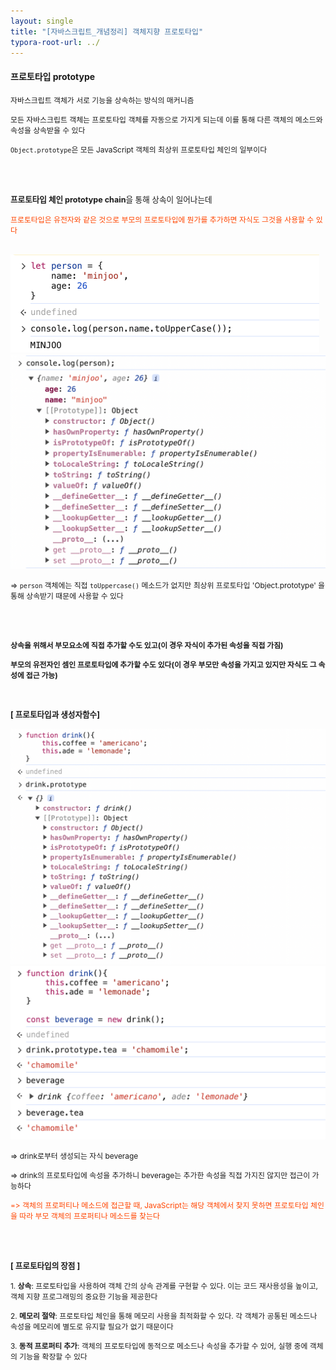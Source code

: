 ```yaml
---
layout: single
title: "[자바스크립트_개념정리] 객체지향 프로토타입"
typora-root-url: ../
---
```






#### 프로토타입  prototype



 <span style="font-size:85%">자바스크립트 객체가 서로 기능을 상속하는 방식의 매커니즘</span>

<span style="font-size:85%">모든 자바스크립트 객체는 프로토타입 객체를 자동으로 가지게 되는데 이를 통해 다른 객체의 메소드와 속성을 상속받을 수 있다</span>

<span style="font-size:85%">`Object.prototype`은 모든 JavaScript 객체의 최상위 프로토타입 체인의 일부이다</span>

<br>

<br>

<span style="font-size:90%">**프로토타입 체인 prototype chain**을 통해 상속이 일어나는데</span>

<span style="font-size:85%; color:orangered;">프로토타입은 유전자와 같은 것으로 부모의 프로토타입에 뭔가를 추가하면 자식도 그것을 사용할 수 있다</span>

<br>

<img src="/images/2024-06-22-prototype/image-20240623231930510.png" alt="image-20240623231930510" style="zoom:50%;" />

<img src="/images/2024-06-22-prototype/image-20240623233543614.png" alt="image-20240623233543614" style="zoom:50%;" />

<span style="font-size:85%">=> `person` 객체에는 직접 `toUppercase()` 메소드가 없지만 최상위 프로토타입 'Object.prototype' 을 통해 상속받기 때문에  사용할 수 있다</span>

<br>

<br>

<span style="font-size:85%; font-weight:bold;">상속을 위해서 부모요소에 직접 추가할 수도 있고(이 경우 자식이 추가된 속성을 직접 가짐)</span>

<span style="font-size:85%; font-weight:bold;">부모의 유전자인 셈인 프로토타입에 추가할 수도 있다(이 경우 부모만 속성을 가지고 있지만 자식도 그 속성에 접근 가능)</span>

<br>

<span style="font-size:90%; font-weight:bold;">[ 프로토타입과 생성자함수]</span>

<img src="/images/2024-06-22-prototype/image-20240623224635238.png" alt="image-20240623224635238" style="zoom:50%;" />



<br>

<img src="/images/2024-06-22-prototype/image-20240623225045051.png" alt="image-20240623225045051" style="zoom:50%;" />

<span style="font-size:85%">=> drink로부터 생성되는 자식 beverage</span>

<span style="font-size:85%">=> drink의 프로토타입에 속성을 추가하니 beverage는 추가한 속성을 직접 가지진 않지만 접근이 가능하다</span>

<span style="font-size:85%; color:orangered;">=> 객체의 프로퍼티나 메소드에 접근할 때, JavaScript는 해당 객체에서 찾지 못하면 프로토타입 체인을 따라 부모 객체의 프로퍼티나 메소드를 찾는다</span>

<br>

<br>

<span style="font-size:90%; font-weight:bold;">[ 프로토타입의 장점 ]</span>

<span style="font-size:85%;">1. **상속**: 프로토타입을 사용하여 객체 간의 상속 관계를 구현할 수 있다. 이는 코드 재사용성을 높이고, 객체 지향 프로그래밍의 중요한 기능을 제공한다</span>

<span style="font-size:85%;">2. **메모리 절약**: 프로토타입 체인을 통해 메모리 사용을 최적화할 수 있다. 각 객체가 공통된 메소드나 속성을 메모리에 별도로 유지할 필요가 없기 때문이다</span>

<span style="font-size:85%;">3. **동적 프로퍼티 추가**: 객체의 프로토타입에 동적으로 메소드나 속성을 추가할 수 있어, 실행 중에 객체의 기능을 확장할 수 있다</span>

